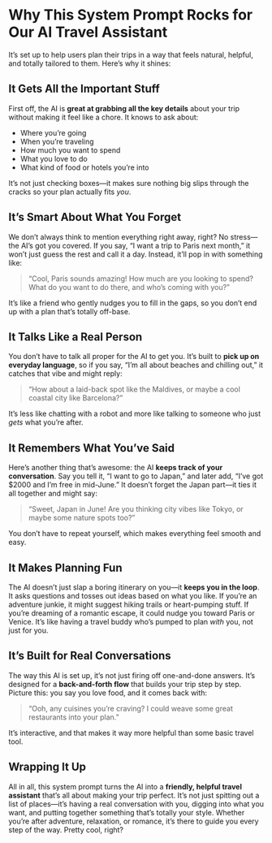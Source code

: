 # Why This System Prompt Rocks for Our AI Travel Assistant

It’s set up to help users plan their trips in a way that feels natural, helpful, and totally tailored to them. Here’s why it shines:

## It Gets All the Important Stuff

First off, the AI is **great at grabbing all the key details** about your trip without making it feel like a chore. It knows to ask about:

- Where you’re going
- When you’re traveling
- How much you want to spend
- What you love to do
- What kind of food or hotels you’re into

It’s not just checking boxes—it makes sure nothing big slips through the cracks so your plan actually fits *you*.

## It’s Smart About What You Forget

We don’t always think to mention everything right away, right? No stress—the AI’s got you covered. If you say, “I want a trip to Paris next month,” it won’t just guess the rest and call it a day. Instead, it’ll pop in with something like:

> “Cool, Paris sounds amazing! How much are you looking to spend? What do you want to do there, and who’s coming with you?”

It’s like a friend who gently nudges you to fill in the gaps, so you don’t end up with a plan that’s totally off-base.

## It Talks Like a Real Person

You don’t have to talk all proper for the AI to get you. It’s built to **pick up on everyday language**, so if you say, “I’m all about beaches and chilling out,” it catches that vibe and might reply:

> “How about a laid-back spot like the Maldives, or maybe a cool coastal city like Barcelona?”

It’s less like chatting with a robot and more like talking to someone who just *gets* what you’re after.

## It Remembers What You’ve Said

Here’s another thing that’s awesome: the AI **keeps track of your conversation**. Say you tell it, “I want to go to Japan,” and later add, “I’ve got $2000 and I’m free in mid-June.” It doesn’t forget the Japan part—it ties it all together and might say:

> “Sweet, Japan in June! Are you thinking city vibes like Tokyo, or maybe some nature spots too?”

You don’t have to repeat yourself, which makes everything feel smooth and easy.

## It Makes Planning Fun

The AI doesn’t just slap a boring itinerary on you—it **keeps you in the loop**. It asks questions and tosses out ideas based on what you like. If you’re an adventure junkie, it might suggest hiking trails or heart-pumping stuff. If you’re dreaming of a romantic escape, it could nudge you toward Paris or Venice. It’s like having a travel buddy who’s pumped to plan *with* you, not just for you.

## It’s Built for Real Conversations

The way this AI is set up, it’s not just firing off one-and-done answers. It’s designed for a **back-and-forth flow** that builds your trip step by step. Picture this: you say you love food, and it comes back with:

> “Ooh, any cuisines you’re craving? I could weave some great restaurants into your plan.”

It’s interactive, and that makes it way more helpful than some basic travel tool.

## Wrapping It Up

All in all, this system prompt turns the AI into a **friendly, helpful travel assistant** that’s all about making your trip perfect. It’s not just spitting out a list of places—it’s having a real conversation with you, digging into what you want, and putting together something that’s totally your style. Whether you’re after adventure, relaxation, or romance, it’s there to guide you every step of the way. Pretty cool, right?